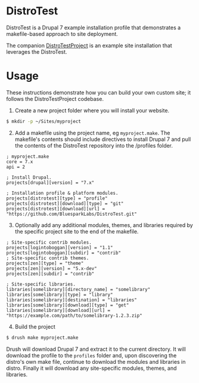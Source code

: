 DistroTest
==========

DistroTest is a Drupal 7 example installation profile that demonstrates a
makefile-based approach to site deployment.

The companion [DistroTestProject](https://github.com/BluesparkLabs/DistroTestProject)
is an example site installation that leverages the DistroTest.

Usage
=====

These instructions demonstrate how you can build your own custom site;
it follows the DistroTestProject codebase.

1. Create a new project folder where you will install your website.

```bash
$ mkdir -p ~/Sites/myproject
```

2. Add a makefile using the project name, eg `myproject.make`. The makefile's
contents should include directives to install Drupal 7 and pull the contents of
the DistroTest repository into the /profiles folder.

```make
; myproject.make
core = 7.x
api = 2

; Install Drupal.
projects[drupal][version] = "7.x"

; Installation profile & platform modules.
projects[distrotest][type] = "profile"
projects[distrotest][download][type] = "git"
projects[distrotest][download][url] = "https://github.com/BluesparkLabs/DistroTest.git"
```

3. Optionally add any additional modules, themes, and libraries required by
the specific project site to the end of the makefile.

```make
; Site-specific contrib modules.
projects[logintoboggan][version] = "1.1"
projects[logintoboggan][subdir] = "contrib"
; Site-specific contrib themes.
projects[zen][type] = "theme"
projects[zen][version] = "5.x-dev"
projects[zen][subdir] = "contrib"

; Site-specific libraries.
libraries[somelibrary][directory_name] = "somelibrary"
libraries[somelibrary][type] = "library"
libraries[somelibrary][destination] = "libraries"
libraries[somelibrary][download][type] = "get"
libraries[somelibrary][download][url] = "https://example.com/path/to/somelibrary-1.2.3.zip"
```

4. Build the project

```bash
$ drush make myproject.make
```

Drush will download Drupal 7 and extract it to the current directory. It will
download the profile to the `profiles` folder and, upon discovering the
distro's own make file, continue to download the modules and libraries in
distro. Finally it will download any site-specific modules, themes, and
libraries.
